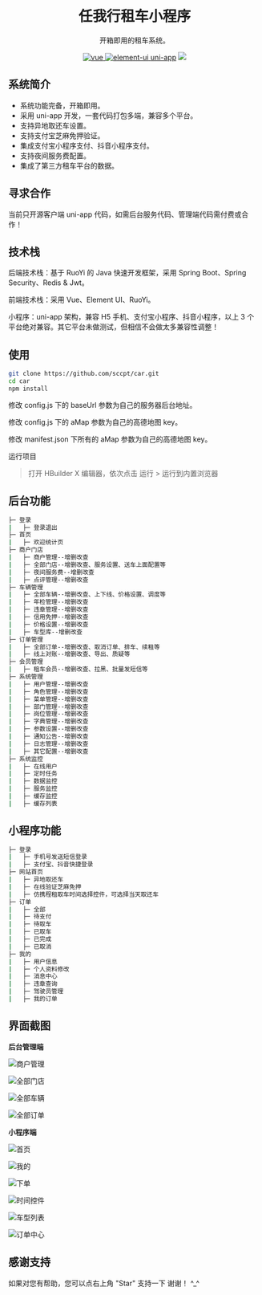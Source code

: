 <h1 align="center">任我行租车小程序</h1>

<div align="center">

开箱即用的租车系统。

<a href="https://github.com/vuejs/vue">
<img src="https://img.shields.io/badge/vue-2.6.5-brightgreen.svg" alt="vue">
</a>
<a href="https://github.com/ElemeFE/element">
<img src="https://img.shields.io/badge/element--ui-2.9.1-brightgreen.svg" alt="element-ui">
</a>
<a href="https://gitee.com/dcloud/uni-app">uni-app</a>
<a href="https://gitee.com/y_project/RuoYi-App"><img src="https://img.shields.io/badge/RuoYi-v1.0.0-brightgreen.svg"></a>

</div>

## 系统简介

- 系统功能完备，开箱即用。
- 采用 uni-app 开发，一套代码打包多端，兼容多个平台。
- 支持异地取还车设置。
- 支持支付宝芝麻免押验证。
- 集成支付宝小程序支付、抖音小程序支付。
- 支持夜间服务费配置。
- 集成了第三方租车平台的数据。

## 寻求合作

当前只开源客户端 uni-app 代码，如需后台服务代码、管理端代码需付费或合作！

## 技术栈

后端技术栈：基于 RuoYi 的 Java 快速开发框架，采用 Spring Boot、Spring Security、Redis & Jwt。

前端技术栈：采用 Vue、Element UI、RuoYi。

小程序：uni-app 架构，兼容 H5 手机、支付宝小程序、抖音小程序，以上 3 个平台绝对兼容。其它平台未做测试，但相信不会做太多兼容性调整！

## 使用

```bash
git clone https://github.com/sccpt/car.git
cd car
npm install
```

修改 config.js 下的 baseUrl 参数为自己的服务器后台地址。

修改 config.js 下的 aMap 参数为自己的高德地图 key。

修改 manifest.json 下所有的 aMap 参数为自己的高德地图 key。

运行项目

> 打开 HBuilder X 编辑器，依次点击 运行 > 运行到内置浏览器

## 后台功能

```bash
├─ 登录
|	├─ 登录退出
├─ 首页
|	├─ 欢迎统计页
├─ 商户门店
|	├─ 商户管理--增删改查
|	├─ 全部门店--增删改查、服务设置、送车上面配置等
|	├─ 夜间服务费--增删改查
|	├─ 点评管理--增删改查
├─ 车辆管理
|	├─ 全部车辆--增删改查、上下线、价格设置、调度等
|	├─ 年检管理--增删改查
|	├─ 违章管理--增删改查
|	├─ 信用免押--增删改查
|	├─ 价格设置--增删改查
|	├─ 车型库--增删改查
├─ 订单管理
|	├─ 全部订单--增删改查、取消订单、排车、续租等
|	├─ 线上对账--增删改查、导出、质疑等
├─ 会员管理
|	├─ 租车会员--增删改查、拉黑、批量发短信等
├─ 系统管理
|	├─ 用户管理--增删改查
|	├─ 角色管理--增删改查
|	├─ 菜单管理--增删改查
|	├─ 部门管理--增删改查
|	├─ 岗位管理--增删改查
|	├─ 字典管理--增删改查
|	├─ 参数设置--增删改查
|	├─ 通知公告--增删改查
|	├─ 日志管理--增删改查
|	├─ 其它配置--增删改查
├─ 系统监控
|	├─ 在线用户
|	├─ 定时任务
|	├─ 数据监控
|	├─ 服务监控
|	├─ 缓存监控
|	├─ 缓存列表
```

## 小程序功能

```bash
├─ 登录
|	├─ 手机号发送短信登录
|	├─ 支付宝、抖音快捷登录
├─ 网站首页
|	├─ 异地取还车
|	├─ 在线验证芝麻免押
|	├─ 仿携程租取车时间选择控件，可选择当天取还车
├─ 订单
|	├─ 全部
|	├─ 待支付
|	├─ 待取车
|	├─ 已取车
|	├─ 已完成
|	├─ 已取消
├─ 我的
|	├─ 用户信息
|	├─ 个人资料修改
|	├─ 消息中心
|	├─ 违章查询
|	├─ 驾驶员管理
|	├─ 我的订单
```

## 界面截图

**后台管理端**

![商户管理](https://github.com/sccpt/car/blob/main/car/p1.png)

![全部门店](https://github.com/sccpt/car/blob/main/car/p2.png)

![全部车辆](https://github.com/sccpt/car/blob/main/car/p3.png)

![全部订单](https://github.com/sccpt/car/blob/main/car/p4.png)

**小程序端**

![首页](https://github.com/sccpt/car/blob/main/car/index.png)

![我的](https://github.com/sccpt/car/blob/main/car/my.png)

![下单](https://github.com/sccpt/car/blob/main/car/buy.png)

![时间控件](https://github.com/sccpt/car/blob/main/car/time.png)

![车型列表](https://github.com/sccpt/car/blob/main/car/car.png)

![订单中心](https://github.com/sccpt/car/blob/main/car/order.png)

## 感谢支持

如果对您有帮助，您可以点右上角 "Star" 支持一下 谢谢！ ^\_^
